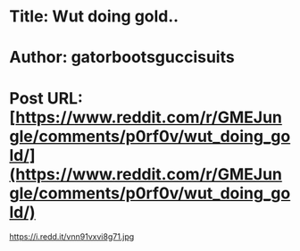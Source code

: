 # Title: Wut doing gold..
# Author: gatorbootsguccisuits
# Post URL: [https://www.reddit.com/r/GMEJungle/comments/p0rf0v/wut_doing_gold/](https://www.reddit.com/r/GMEJungle/comments/p0rf0v/wut_doing_gold/)


https://i.redd.it/vnn91vxvi8g71.jpg